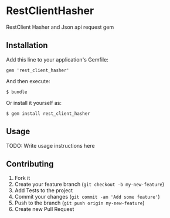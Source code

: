 # RestClientHasher

RestClient Hasher and Json api request gem

## Installation

Add this line to your application's Gemfile:

    gem 'rest_client_hasher'

And then execute:

    $ bundle

Or install it yourself as:

    $ gem install rest_client_hasher

## Usage

TODO: Write usage instructions here

## Contributing

1. Fork it
2. Create your feature branch (`git checkout -b my-new-feature`)
3. Add Tests to the project
4. Commit your changes (`git commit -am 'Add some feature'`)
5. Push to the branch (`git push origin my-new-feature`)
6. Create new Pull Request
